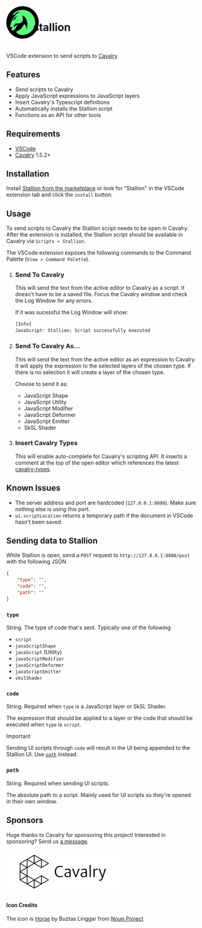 <img src="./images/icon.png" alt="Stallion icon" align="left" width="86" style="margin-right: -15px;" />

# stallion

<br/>

VSCode extension to send scripts to [Cavalry](https://cavalry.scenegroup.co/).

## Features

-   Send scripts to Cavalry
-   Apply JavaScript expressions to JavaScript layers
-   Insert Cavalry's Typescript definitions
-   Automatically installs the Stallion script
-   Functions as an API for other tools

## Requirements

-   [VSCode](https://code.visualstudio.com/)
-   [Cavalry](https://cavalry.scenegroup.co/) 1.5.2+

## Installation

Install [Stallion from the marketplace](https://marketplace.visualstudio.com/items?itemName=Scenery.cavalry-bridge) or look for "Stallion" in the VSCode extension tab and click the `install` button.

## Usage

To send scripts to Cavalry the Stallion script needs to be open in Cavalry. After the extension is installed, the Stallion script should be available in Cavalry via `Scripts > Stallion`.

The VSCode extension exposes the following commands to the Command Palette (`View > Command Palette`).

1.  ### Send To Cavalry

    This will send the text from the active editor to Cavalry as a script. It doesn't have to be a saved file. Focus the Cavalry window and check the Log Window for any errors.

    If it was sucessful the Log Window will show:

    ```bash
    [Info]
    JavaScript: Stallion: Script successfully executed
    ```

1.  ### Send To Cavalry As…

    This will send the text from the active editor as an expression to Cavalry. It will apply the expression to the selected layers of the chosen type. If there is no selection it will create a layer of the chosen type.

    Choose to send it as:

    -   JavaScript Shape
    -   JavaScript Utility
    -   JavaScript Modifier
    -   JavaScript Deformer
    -   JavaScript Emitter
    -   SkSL Shader

1.  ### Insert Cavalry Types

    This will enable auto-complete for Cavalry's scripting API. It inserts a comment at the top of the open editor which references the latest [cavalry-types](https://github.com/scenery-io/cavalry-types).

## Known Issues

-   The server address and port are hardcoded (`127.0.0.1:8080`). Make sure nothing else is using this port.
-   `ui.scriptLocation` returns a temporary path if the document in VSCode hasn't been saved.

## Sending data to Stallion

While Stallion is open, send a `POST` request to `http://127.0.0.1:8080/post` with the following JSON

```json
{
	"type": "",
	"code": "",
	"path": ""
}
```

### `type`

String. The type of code that's sent. Typically one of the following:

-   `script`
-   `javaScriptShape`
-   `javaScript` (Utility)
-   `javaScriptModifier`
-   `javaScriptDeformer`
-   `javaScriptEmitter`
-   `skslShader`

### `code`

String. Required when `type` is a JavaScript layer or SkSL Shader.

The expression that should be applied to a layer or the code that should be executed when `type` is `script`.

> [!IMPORTANT]
> Sending UI scripts through `code` will result in the UI being appended to the Stallion UI. Use [`path`](#path) instead.

### `path`

String. Required when sending UI scripts.

The absolute path to a script. Mainly used for UI scripts so they're opened in their own window.

## Sponsors

Huge thanks to Cavalry for sponsoring this project! Interested in sponsoring? Send us [a message](https://scenery.io/support).

<picture>
  <source media="(prefers-color-scheme: dark)" srcset="./images/cavalry-white.png">
  <img alt="Cavalry" src="./images/cavalry-black.png" width="300">
</picture>

#### Icon Credits

The icon is [Horse](https://thenounproject.com/icon/horse-2128337/) by Buztas Linggar from [Noun Project](https://thenounproject.com/)
